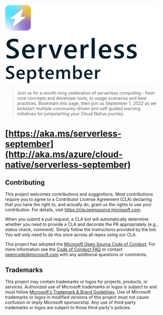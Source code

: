 <picture>
  <source media="(prefers-color-scheme: dark)" srcset="./assets/Serverless-September_Dark.png">
  <source media="(prefers-color-scheme: light)" srcset="./assets/Serverless-September_Light.png">
  <img alt="Serverless September" src="./assets/Serverless-September_Light.png">
</picture>

>Join us for a month-long celebration of serverless computing - from core concepts and developer tools, to usage scenarios and best practices. Bookmark this page, then join us September 1, 2022 as we kickstart multiple community-driven and self-guided learning initiatives for jumpstarting your Cloud Native journey.

# [https://aka.ms/serverless-september](http://aka.ms/azure/cloud-native/serverless-september)

## Contributing

This project welcomes contributions and suggestions.  Most contributions require you to agree to a
Contributor License Agreement (CLA) declaring that you have the right to, and actually do, grant us
the rights to use your contribution. For details, visit https://cla.opensource.microsoft.com.

When you submit a pull request, a CLA bot will automatically determine whether you need to provide
a CLA and decorate the PR appropriately (e.g., status check, comment). Simply follow the instructions
provided by the bot. You will only need to do this once across all repos using our CLA.

This project has adopted the [Microsoft Open Source Code of Conduct](https://opensource.microsoft.com/codeofconduct/).
For more information see the [Code of Conduct FAQ](https://opensource.microsoft.com/codeofconduct/faq/) or
contact [opencode@microsoft.com](mailto:opencode@microsoft.com) with any additional questions or comments.

## Trademarks

This project may contain trademarks or logos for projects, products, or services. Authorized use of Microsoft 
trademarks or logos is subject to and must follow 
[Microsoft's Trademark & Brand Guidelines](https://www.microsoft.com/en-us/legal/intellectualproperty/trademarks/usage/general).
Use of Microsoft trademarks or logos in modified versions of this project must not cause confusion or imply Microsoft sponsorship.
Any use of third-party trademarks or logos are subject to those third-party's policies.
